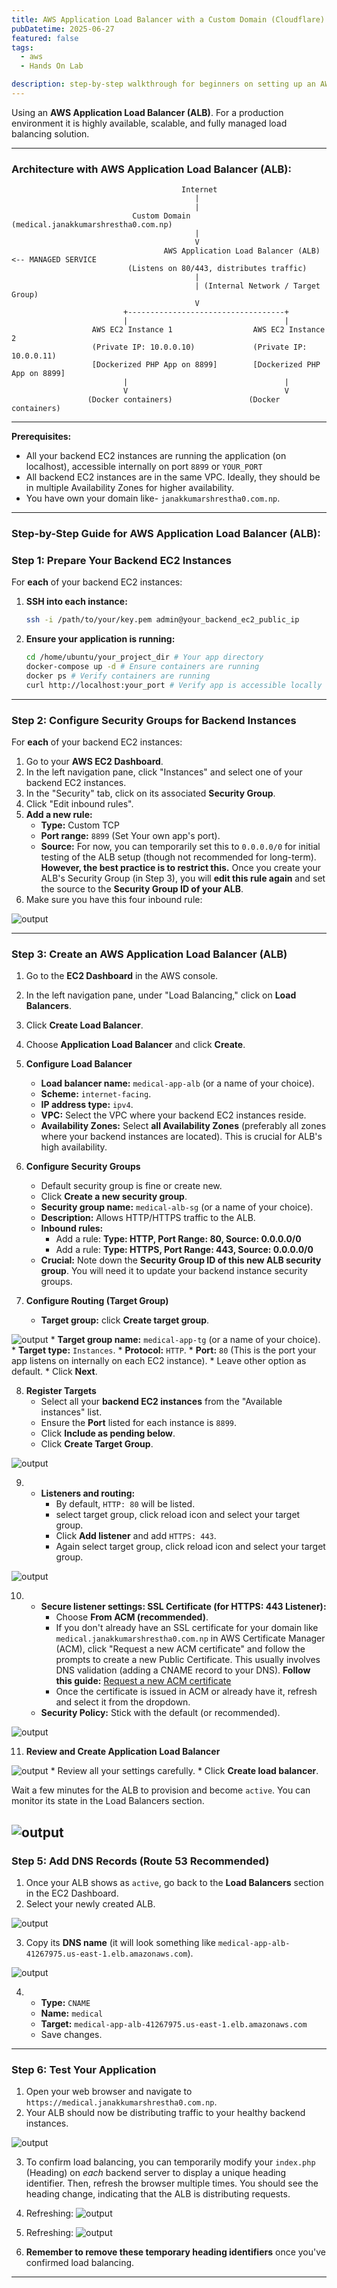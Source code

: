 ```yaml
---
title: AWS Application Load Balancer with a Custom Domain (Cloudflare)
pubDatetime: 2025-06-27
featured: false
tags:
  - aws
  - Hands On Lab

description: step-by-step walkthrough for beginners on setting up an AWS Application Load Balancer (ALB), securing it with SSL/TLS using ACM
---
```


Using an **AWS Application Load Balancer (ALB)**. For a production environment it is highly available, scalable, and fully managed load balancing solution.

---

### Architecture with AWS Application Load Balancer (ALB):

```
                                      Internet
                                         |
                                         |
                           Custom Domain (medical.janakkumarshrestha0.com.np)
                                         |
                                         V
                                  AWS Application Load Balancer (ALB) <-- MANAGED SERVICE
                          (Listens on 80/443, distributes traffic)
                                         |
                                         | (Internal Network / Target Group)
                                         V
                         +-----------------------------------+
                         |                                   |
                  AWS EC2 Instance 1                  AWS EC2 Instance 2
                  (Private IP: 10.0.0.10)             (Private IP: 10.0.0.11)
                  [Dockerized PHP App on 8899]        [Dockerized PHP App on 8899]
                         |                                   |
                         V                                   V
                 (Docker containers)                 (Docker containers)
```

---

**Prerequisites:**

* All your backend EC2 instances are running the application (on localhost), accessible internally on port `8899` or `YOUR_PORT`
* All backend EC2 instances are in the same VPC. Ideally, they should be in multiple Availability Zones for higher availability.
* You have own your domain like- `janakkumarshrestha0.com.np`.

---

### Step-by-Step Guide for AWS Application Load Balancer (ALB):

### Step 1: Prepare Your Backend EC2 Instances

For **each** of your backend EC2 instances:

1.  **SSH into each instance:**
    ```bash
    ssh -i /path/to/your/key.pem admin@your_backend_ec2_public_ip
    ```
2.  **Ensure your application is running:**
    ```bash
    cd /home/ubuntu/your_project_dir # Your app directory
    docker-compose up -d # Ensure containers are running
    docker ps # Verify containers are running
    curl http://localhost:your_port # Verify app is accessible locally on your app's port
    ```
---

### Step 2: Configure Security Groups for Backend Instances

For **each** of your backend EC2 instances:

1.  Go to your **AWS EC2 Dashboard**.
2.  In the left navigation pane, click "Instances" and select one of your backend EC2 instances.
3.  In the "Security" tab, click on its associated **Security Group**.
4.  Click "Edit inbound rules".
5.  **Add a new rule:**
    * **Type:** Custom TCP
    * **Port range:** `8899` (Set Your own app's port).
    * **Source:** For now, you can temporarily set this to `0.0.0.0/0` for initial testing of the ALB setup (though not recommended for long-term). **However, the best practice is to restrict this.** Once you create your ALB's Security Group (in Step 3), you will **edit this rule again** and set the source to the **Security Group ID of your ALB**.
6. Make sure you have this four inbound rule:

![output](@/assets/images/Screenshot_20250627_141614.png)


---

### Step 3: Create an AWS Application Load Balancer (ALB)

1.  Go to the **EC2 Dashboard** in the AWS console.
2.  In the left navigation pane, under "Load Balancing," click on **Load Balancers**.
3.  Click **Create Load Balancer**.
4.  Choose **Application Load Balancer** and click **Create**.

5.  **Configure Load Balancer**
    * **Load balancer name:** `medical-app-alb` (or a name of your choice).
    * **Scheme:** `internet-facing`.
    * **IP address type:** `ipv4`.
    * **VPC:** Select the VPC where your backend EC2 instances reside.
    * **Availability Zones:** Select **all Availability Zones** (preferably all zones where your backend instances are located). This is crucial for ALB's high availability.

6.  **Configure Security Groups**
    * Default security group is fine or create new.
    * Click **Create a new security group**.
    * **Security group name:** `medical-alb-sg` (or a name of your choice).
    * **Description:** Allows HTTP/HTTPS traffic to the ALB.
    * **Inbound rules:**
        * Add a rule: **Type: HTTP, Port Range: 80, Source: 0.0.0.0/0**
        * Add a rule: **Type: HTTPS, Port Range: 443, Source: 0.0.0.0/0**
    * **Crucial:** Note down the **Security Group ID of this new ALB security group**. You will need it to update your backend instance security groups.

7.  **Configure Routing (Target Group)**
    * **Target group:** click **Create target group**.

![output](@/assets/images/Screenshot_20250627_142616.png)
    * **Target group name:** `medical-app-tg` (or a name of your choice).
    * **Target type:** `Instances`.
    * **Protocol:** `HTTP`.
    * **Port:** `80` (This is the port your app listens on internally on each EC2 instance).
    * Leave other option as default.
    * Click **Next**.

8.  **Register Targets**
    * Select all your **backend EC2 instances** from the "Available instances" list.
    * Ensure the **Port** listed for each instance is `8899`.
    * Click **Include as pending below**.
    * Click **Create Target Group**.

![output](@/assets/images/Screenshot_20250627_165410.png)

9.    * **Listeners and routing:**
        * By default, `HTTP: 80` will be listed.
        * select target group, click reload icon and select your target group.
        * Click **Add listener** and add `HTTPS: 443`.
        * Again select target group, click reload icon and select your target group.

 ![output](@/assets/images/Screenshot_20250627_142833.png)

10. * **Secure listener settings: SSL Certificate (for HTTPS: 443 Listener):**
        * Choose **From ACM (recommended)**.
        * If you don't already have an SSL certificate for your domain like `medical.janakkumarshrestha0.com.np` in AWS Certificate Manager (ACM), click "Request a new ACM certificate" and follow the prompts to create a new Public Certificate. This usually involves DNS validation (adding a CNAME record to your DNS). **Follow this guide:** [Request a new ACM certificate](https://blogs.janakkumarshrestha0.com.np/posts/cloud/request-a-new-acm-certificate)
        * Once the certificate is issued in ACM or already have it, refresh and select it from the dropdown.
    * **Security Policy:** Stick with the default (or recommended).

![output](@/assets/images/Screenshot_20250627_143045.png)


11. **Review and Create Application Load Balancer**

![output](@/assets/images/Screenshot_20250627_143151.png)
    * Review all your settings carefully.
    * Click **Create load balancer**.


Wait a few minutes for the ALB to provision and become `active`. You can monitor its state in the Load Balancers section.

![output](@/assets/images/Screenshot_20250627_143231.png)
---


### Step 5: Add DNS Records (Route 53 Recommended)

1.  Once your ALB shows as `active`, go back to the **Load Balancers** section in the EC2 Dashboard.
2.  Select your newly created ALB.

![output](@/assets/images/Screenshot_20250627_150532.png)

3.  Copy its **DNS name** (it will look something like `medical-app-alb-41267975.us-east-1.elb.amazonaws.com`).

![output](@/assets/images/Screenshot_20250627_151554.png)

4.  * **Type:** `CNAME`
    * **Name:** `medical`
    * **Target:** `medical-app-alb-41267975.us-east-1.elb.amazonaws.com`
    * Save changes.

---

### Step 6: Test Your Application

1.  Open your web browser and navigate to `https://medical.janakkumarshrestha0.com.np`.
2.  Your ALB should now be distributing traffic to your healthy backend instances.

![output](@/assets/images/Screenshot_20250627_151843.png)

3.  To confirm load balancing, you can temporarily modify your `index.php` (Heading) on *each* backend server to display a unique heading identifier. Then, refresh the browser multiple times. You should see the heading change, indicating that the ALB is distributing requests.

4. Refreshing:
![output](@/assets/images/Screenshot_20250627_151927.png)

5. Refreshing:
![output](@/assets/images/Screenshot_20250627_152124.png)

6.  **Remember to remove these temporary heading identifiers** once you've confirmed load balancing.

---
